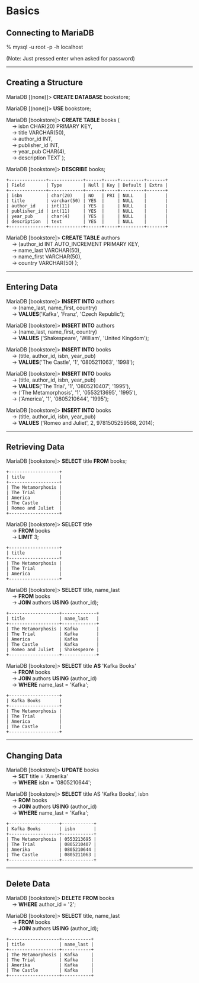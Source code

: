 # Basics

## Connecting to MariaDB

% mysql -u root -p -h localhost

(Note: Just pressed enter when asked for password)

---
## Creating a Structure

MariaDB [(none)]> **CREATE DATABASE** bookstore;

MariaDB [(none)]> **USE** bookstore;

MariaDB [bookstore]> **CREATE TABLE** books (<br>
&nbsp;&nbsp;&nbsp;&nbsp;-> isbn CHAR(20) PRIMARY KEY,<br>
&nbsp;&nbsp;&nbsp;&nbsp;-> title VARCHAR(50),<br>
&nbsp;&nbsp;&nbsp;&nbsp;-> author_id INT,<br>
&nbsp;&nbsp;&nbsp;&nbsp;-> publisher_id INT,<br>
&nbsp;&nbsp;&nbsp;&nbsp;-> year_pub CHAR(4),<br>
&nbsp;&nbsp;&nbsp;&nbsp;-> description TEXT );

MariaDB [bookstore]> **DESCRIBE** books;
```
+--------------+-------------+------+-----+---------+-------+
| Field        | Type        | Null | Key | Default | Extra |
+--------------+-------------+------+-----+---------+-------+
| isbn         | char(20)    | NO   | PRI | NULL    |       |
| title        | varchar(50) | YES  |     | NULL    |       |
| author_id    | int(11)     | YES  |     | NULL    |       |
| publisher_id | int(11)     | YES  |     | NULL    |       |
| year_pub     | char(4)     | YES  |     | NULL    |       |
| description  | text        | YES  |     | NULL    |       |
+--------------+-------------+------+-----+---------+-------+
```

MariaDB [bookstore]> **CREATE TABLE** authors<br>
&nbsp;&nbsp;&nbsp;&nbsp;-> (author_id INT AUTO_INCREMENT PRIMARY KEY,<br>
&nbsp;&nbsp;&nbsp;&nbsp;-> name_last VARCHAR(50),<br>
&nbsp;&nbsp;&nbsp;&nbsp;-> name_first VARCHAR(50),<br>
&nbsp;&nbsp;&nbsp;&nbsp;-> country VARCHAR(50) );

---
## Entering Data

MariaDB [bookstore]> **INSERT INTO** authors<br>
&nbsp;&nbsp;&nbsp;&nbsp;-> (name_last, name_first, country)<br>
&nbsp;&nbsp;&nbsp;&nbsp;-> **VALUES**('Kafka', 'Franz', 'Czech Republic');

MariaDB [bookstore]> **INSERT INTO** authors<br>
&nbsp;&nbsp;&nbsp;&nbsp;-> (name_last, name_first, country)<br>
&nbsp;&nbsp;&nbsp;&nbsp;-> **VALUES** ('Shakespeare', 'William', 'United Kingdom');

MariaDB [bookstore]> **INSERT INTO** books<br>
&nbsp;&nbsp;&nbsp;&nbsp;-> (title, author_id, isbn, year_pub)<br>
&nbsp;&nbsp;&nbsp;&nbsp;-> **VALUES**('The Castle', '1', '0805211063', '1998');<br>

MariaDB [bookstore]> **INSERT INTO** books<br>
&nbsp;&nbsp;&nbsp;&nbsp;-> (title, author_id, isbn, year_pub)<br>
&nbsp;&nbsp;&nbsp;&nbsp;-> **VALUES**('The Trial', '1', '0805210407', '1995'),<br>
&nbsp;&nbsp;&nbsp;&nbsp;-> ('The Metamorphosis', '1', '0553213695', '1995'),<br>
&nbsp;&nbsp;&nbsp;&nbsp;-> ('America', '1', '0805210644', '1995');

MariaDB [bookstore]> **INSERT INTO** books<br>
&nbsp;&nbsp;&nbsp;&nbsp;-> (title, author_id, isbn, year_pub)<br>
&nbsp;&nbsp;&nbsp;&nbsp;-> **VALUES** ('Romeo and Juliet', 2, 9781505259568, 2014);

---
## Retrieving Data

MariaDB [bookstore]> **SELECT** title **FROM** books;
```
+-------------------+
| title             |
+-------------------+
| The Metamorphosis |
| The Trial         |
| America           |
| The Castle        |
| Romeo and Juliet  |
+-------------------+
```

MariaDB [bookstore]> **SELECT** title<br>
&nbsp;&nbsp;&nbsp;&nbsp;-> **FROM** books<br>
&nbsp;&nbsp;&nbsp;&nbsp;-> **LIMIT** 3;
 ```   
+-------------------+
| title             |
+-------------------+
| The Metamorphosis |
| The Trial         |
| America           |
+-------------------+
```

MariaDB [bookstore]> **SELECT** title, name_last<br>
&nbsp;&nbsp;&nbsp;&nbsp;-> **FROM** books<br>
&nbsp;&nbsp;&nbsp;&nbsp;-> **JOIN** authors **USING** (author_id);
```
+-------------------+-------------+
| title             | name_last   |
+-------------------+-------------+
| The Metamorphosis | Kafka       |
| The Trial         | Kafka       |
| America           | Kafka       |
| The Castle        | Kafka       |
| Romeo and Juliet  | Shakespeare |
+-------------------+-------------+
```

MariaDB [bookstore]> **SELECT** title **AS** 'Kafka Books'<br>
&nbsp;&nbsp;&nbsp;&nbsp;-> **FROM** books<br>
&nbsp;&nbsp;&nbsp;&nbsp;-> **JOIN** authors **USING** (author_id)<br>
&nbsp;&nbsp;&nbsp;&nbsp;-> **WHERE** name_last = 'Kafka';<br>
```
+-------------------+
| Kafka Books       |
+-------------------+
| The Metamorphosis |
| The Trial         |
| America           |
| The Castle        |
+-------------------+
```

---
## Changing Data

MariaDB [bookstore]> **UPDATE** books<br>
&nbsp;&nbsp;&nbsp;&nbsp;-> **SET** title = 'Amerika'<br>
&nbsp;&nbsp;&nbsp;&nbsp;-> **WHERE** isbn = '0805210644';

MariaDB [bookstore]> **SELECT** title AS 'Kafka Books', isbn<br>
&nbsp;&nbsp;&nbsp;&nbsp;-> **ROM** books<br>
&nbsp;&nbsp;&nbsp;&nbsp;-> **JOIN** authors **USING** (author_id)<br>
&nbsp;&nbsp;&nbsp;&nbsp;-> **WHERE** name_last = 'Kafka';
```
+-------------------+------------+
| Kafka Books       | isbn       |
+-------------------+------------+
| The Metamorphosis | 0553213695 |
| The Trial         | 0805210407 |
| Amerika           | 0805210644 |
| The Castle        | 0805211063 |
+-------------------+------------+
```

---
## Delete Data

MariaDB [bookstore]> **DELETE FROM** books<br>
&nbsp;&nbsp;&nbsp;&nbsp;-> **WHERE** author_id = '2';

MariaDB [bookstore]> **SELECT** title, name_last<br>
&nbsp;&nbsp;&nbsp;&nbsp;-> **FROM** books<br>
&nbsp;&nbsp;&nbsp;&nbsp;-> **JOIN** authors **USING** (author_id);
```
+-------------------+-----------+
| title             | name_last |
+-------------------+-----------+
| The Metamorphosis | Kafka     |
| The Trial         | Kafka     |
| Amerika           | Kafka     |
| The Castle        | Kafka     |
+-------------------+-----------+
```